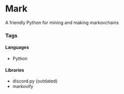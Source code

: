# Mark

A friendly Python for mining and making markovchains


### Tags

#### Languages
- Python

#### Libraries
- discord.py (outdated)
- markovify
